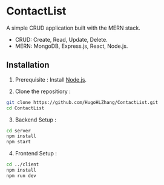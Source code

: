 
# ContactList

A simple CRUD application built with the MERN stack.

- CRUD: Create, Read, Update, Delete.
- MERN: MongoDB, Express.js, React, Node.js.
## Installation

1. Prerequisite : Install [Node.js](https://nodejs.org/en/download).

2. Clone the repositiory :

```bash
git clone https://github.com/HugoHLZhang/ContactList.git
cd ContactList
```

3. Backend Setup :

```bash
cd server
npm install
npm start
```

4. Frontend Setup :

```bash
cd ../client
npm install
npm run dev
```
